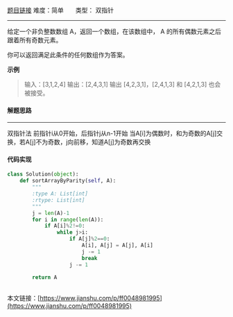  [题目链接](https://leetcode-cn.com/problems/sort-array-by-parity/)
难度：简单          &nbsp;&nbsp;&nbsp;&nbsp;&nbsp;&nbsp;类型：  双指针
***
 给定一个非负整数数组 A，返回一个数组，在该数组中， A 的所有偶数元素之后跟着所有奇数元素。

你可以返回满足此条件的任何数组作为答案。

 
**示例**
> 输入：[3,1,2,4]
输出：[2,4,3,1]
输出 [4,2,3,1]，[2,4,1,3] 和 [4,2,1,3] 也会被接受。
#### 解题思路
***
 双指针法
前指针i从0开始，后指针j从n-1开始
当A[i]为偶数时，和为奇数的A[j]交换，若A[j]不为奇数，j向前移，知道A[j]为奇数再交换



#### 代码实现
```python
class Solution(object):
    def sortArrayByParity(self, A):
        """
        :type A: List[int]
        :rtype: List[int]
        """
        j = len(A)-1
        for i in range(len(A)):
            if A[i]%2!=0:
                while j>i:
                    if A[j]%2==0:
                        A[i], A[j] = A[j], A[i]
                        j -= 1
                        break
                    j -= 1
                   
        return A
        
```

本文链接：[https://www.jianshu.com/p/ff0048981995](https://www.jianshu.com/p/ff0048981995)
